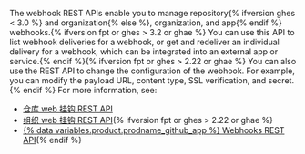The webhook REST APIs enable you to manage repository{% ifversion ghes < 3.0 %} and organization{% else %}, organization, and app{% endif %} webhooks.{% ifversion fpt or ghes > 3.2 or ghae %} You can use this API to list webhook deliveries for a webhook, or get and redeliver an individual delivery for a webhook, which can be integrated into an external app or service.{% endif %}{% ifversion fpt or ghes > 2.22 or ghae %} You can also use the REST API to change the configuration of the webhook. For example, you can modify the payload URL, content type, SSL verification, and secret.{% endif %} For more information, see:

- [仓库 web 挂钩 REST API](/rest/reference/repos#webhooks)
- [组织 web 挂钩 REST API](/rest/reference/orgs#webhooks){% ifversion fpt or ghes > 2.22 or ghae %}
- [{% data variables.product.prodname_github_app %} Webhooks REST API](/rest/reference/apps#webhooks){% endif %}
